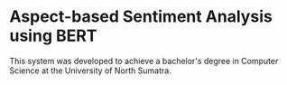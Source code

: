 # Aspect-based Sentiment Analysis using BERT

This system was developed to achieve a bachelor's degree in Computer Science at the University of North Sumatra.
